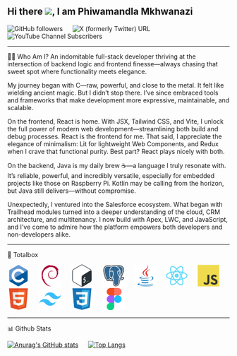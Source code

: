 ## Hi there <img src="https://cdn.pixabay.com/animation/2024/07/28/23/04/23-04-11-661_512.gif" width="40px">, I am Phiwamandla Mkhwanazi

![GitHub followers](https://img.shields.io/github/followers/phiwamandla-mkhwanazi?style=social)  &emsp; ![X (formerly Twitter) URL](https://img.shields.io/twitter/url?url=https%3A%2F%2Fx.com%2Fcodespaceza%3Flang%3Den) &emsp; ![YouTube Channel Subscribers](https://img.shields.io/youtube/channel/subscribers/UCi3RnfUQLRnPy2Uyi5tjG1w) 





---
👨‍💻 Who Am I?
An indomitable full-stack developer thriving at the intersection of backend logic and frontend finesse—always chasing that sweet spot where functionality meets elegance.

My journey began with C—raw, powerful, and close to the metal. It felt like wielding ancient magic. But I didn’t stop there. I’ve since embraced tools and frameworks that make development more expressive, maintainable, and scalable.

On the frontend, React is home. With JSX, Tailwind CSS, and Vite, I unlock the full power of modern web development—streamlining both build and debug processes. React is the frontend for me. That said, I appreciate the elegance of minimalism: Lit for lightweight Web Components, and Redux when I crave that functional purity. Best part? React plays nicely with both.

On the backend, Java is my daily brew ☕—a language I truly resonate with. It’s reliable, powerful, and incredibly versatile, especially for embedded projects like those on Raspberry Pi. Kotlin may be calling from the horizon, but Java still delivers—without compromise.

Unexpectedly, I ventured into the Salesforce ecosystem. What began with Trailhead modules turned into a deeper understanding of the cloud, CRM architecture, and multitenancy. I now build with Apex, LWC, and JavaScript, and I've come to admire how the platform empowers both developers and non-developers alike.

---
🧰 Totalbox

<img src="https://github.com/devicons/devicon/blob/master/icons/c/c-original.svg" width="50px" height="50px">  &emsp; <img src="https://github.com/devicons/devicon/blob/master/icons/debian/debian-original.svg" width="50px" height="50px">  &emsp; <img src="https://github.com/devicons/devicon/blob/master/icons/bash/bash-original.svg" width="50px" height="50px">  &emsp; <img src="https://github.com/devicons/devicon/blob/master/icons/postgresql/postgresql-original.svg" width="50px" height="50px">  &emsp; <img src="https://github.com/devicons/devicon/blob/master/icons/java/java-original.svg" width="50px" height="50px"> &emsp; <img src="https://github.com/devicons/devicon/blob/master/icons/react/react-original.svg" width="50px" height="50px">   &emsp; <img src="https://github.com/devicons/devicon/blob/master/icons/javascript/javascript-original.svg" width="50px" height="50">  &emsp; <img src="https://github.com/devicons/devicon/blob/master/icons/html5/html5-original.svg" width="50px" height="50px">   &emsp; <img src="https://github.com/devicons/devicon/blob/master/icons/tailwindcss/tailwindcss-original.svg" width="50px" height="50px"> &emsp; <img src="https://github.com/devicons/devicon/blob/master/icons/css3/css3-original.svg" width="50px" height="50px"> &emsp; <img src="https://github.com/devicons/devicon/blob/master/icons/figma/figma-original.svg" width="50px" height="50px">

---
📊 Github Stats

[![Anurag's GitHub stats](https://github-readme-stats.vercel.app/api?username=phiwamandla-mkhwanazi&show_icons=true&theme=dark)](https://github.com/anuraghazra/github-readme-stats)  &emsp;
[![Top Langs](https://github-readme-stats.vercel.app/api/top-langs/?username=phiwamandla-mkhwanazi&theme=dark)](https://github.com/anuraghazra/github-readme-stats)

<!--
**Phiwamandla-Mkhwanazi/phiwamandla-mkhwanazi** is a ✨ _special_ ✨ repository because its `README.md` (this file) appears on your GitHub profile.

Here are some ideas to get you started:

- 🔭 I’m currently working on ...
- 🌱 I’m currently learning ...
- 👯 I’m looking to collaborate on ...
- 🤔 I’m looking for help with ...
- 💬 Ask me about ...
- 📫 How to reach me: ...
- 😄 Pronouns: ...
- ⚡ Fun fact: ...
-->
